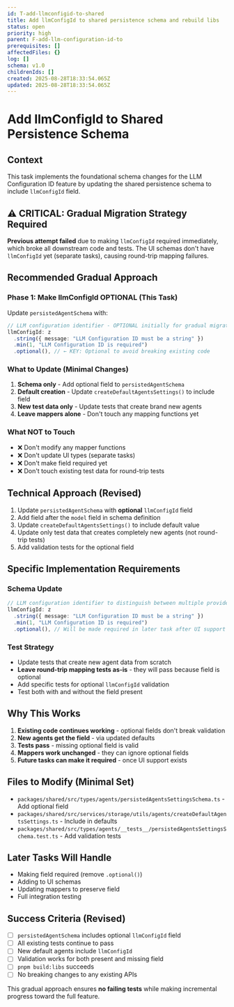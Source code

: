 ```yaml
---
id: T-add-llmconfigid-to-shared
title: Add llmConfigId to shared persistence schema and rebuild libs
status: open
priority: high
parent: F-add-llm-configuration-id-to
prerequisites: []
affectedFiles: {}
log: []
schema: v1.0
childrenIds: []
created: 2025-08-28T18:33:54.065Z
updated: 2025-08-28T18:33:54.065Z
---
```


# Add llmConfigId to Shared Persistence Schema

## Context

This task implements the foundational schema changes for the LLM Configuration ID feature by updating the shared persistence schema to include `llmConfigId` field.

## ⚠️ CRITICAL: Gradual Migration Strategy Required

**Previous attempt failed** due to making `llmConfigId` required immediately, which broke all downstream code and tests. The UI schemas don't have `llmConfigId` yet (separate tasks), causing round-trip mapping failures.

## Recommended Gradual Approach

### Phase 1: Make llmConfigId OPTIONAL (This Task)

Update `persistedAgentSchema` with:

```typescript
// LLM configuration identifier - OPTIONAL initially for gradual migration
llmConfigId: z
  .string({ message: "LLM Configuration ID must be a string" })
  .min(1, "LLM Configuration ID is required")
  .optional(), // ← KEY: Optional to avoid breaking existing code
```

### What to Update (Minimal Changes)

1. **Schema only** - Add optional field to `persistedAgentSchema`
2. **Default creation** - Update `createDefaultAgentsSettings()` to include field
3. **New test data only** - Update tests that create brand new agents
4. **Leave mappers alone** - Don't touch any mapping functions yet

### What NOT to Touch

- ❌ Don't modify any mapper functions
- ❌ Don't update UI types (separate tasks)
- ❌ Don't make field required yet
- ❌ Don't touch existing test data for round-trip tests

## Technical Approach (Revised)

1. Update `persistedAgentSchema` with **optional** `llmConfigId` field
2. Add field after the `model` field in schema definition
3. Update `createDefaultAgentsSettings()` to include default value
4. Update only test data that creates completely new agents (not round-trip tests)
5. Add validation tests for the optional field

## Specific Implementation Requirements

### Schema Update

```typescript
// LLM configuration identifier to distinguish between multiple providers for the same model
llmConfigId: z
  .string({ message: "LLM Configuration ID must be a string" })
  .min(1, "LLM Configuration ID is required")
  .optional(), // Will be made required in later task after UI support
```

### Test Strategy

- Update tests that create new agent data from scratch
- **Leave round-trip mapping tests as-is** - they will pass because field is optional
- Add specific tests for optional `llmConfigId` validation
- Test both with and without the field present

## Why This Works

1. **Existing code continues working** - optional fields don't break validation
2. **New agents get the field** - via updated defaults
3. **Tests pass** - missing optional field is valid
4. **Mappers work unchanged** - they can ignore optional fields
5. **Future tasks can make it required** - once UI support exists

## Files to Modify (Minimal Set)

- `packages/shared/src/types/agents/persistedAgentsSettingsSchema.ts` - Add optional field
- `packages/shared/src/services/storage/utils/agents/createDefaultAgentsSettings.ts` - Include in defaults
- `packages/shared/src/types/agents/__tests__/persistedAgentsSettingsSchema.test.ts` - Add validation tests

## Later Tasks Will Handle

- Making field required (remove `.optional()`)
- Adding to UI schemas
- Updating mappers to preserve field
- Full integration testing

## Success Criteria (Revised)

- [ ] `persistedAgentSchema` includes optional `llmConfigId` field
- [ ] All existing tests continue to pass
- [ ] New default agents include `llmConfigId`
- [ ] Validation works for both present and missing field
- [ ] `pnpm build:libs` succeeds
- [ ] No breaking changes to any existing APIs

This gradual approach ensures **no failing tests** while making incremental progress toward the full feature.
